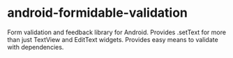 android-formidable-validation
=============================

Form validation and feedback library for Android. Provides .setText for more than just TextView and EditText widgets. Provides easy means to validate with dependencies.